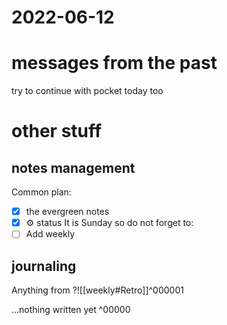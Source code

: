 # 2022-06-12
# messages from the past
try to continue with pocket today too

# other stuff
## notes management

Common plan:
- [x] the evergreen notes 
- [x] ⚙️ status
It is Sunday so do not forget to:
- [ ] Add weekly 

## journaling 

Anything from ?![[weekly#Retro]]^000001


...nothing written yet
^00000





